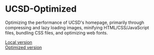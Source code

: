 # UCSD-Optimized
Optimizing the performance of UCSD's homepage, primarily through compressing and lazy loading images, minifying HTML/CSS/JavaScript files, bundling CSS files, and optimizing web fonts. 

[Local version](https://ucsdlocal.firebaseapp.com/) <br>
[Optimized version](https://ucsdoptimized.firebaseapp.com/)
